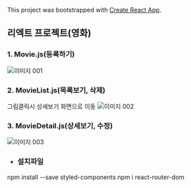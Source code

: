 This project was bootstrapped with [Create React App](https://github.com/facebook/create-react-app).

## 리엑트 프로젝트(영화)

### 1. Movie.js(등록하기)

![이미지 001](https://user-images.githubusercontent.com/71993926/95167600-ed4e3780-07ea-11eb-8c7c-08d31b197ec3.png)

### 2. MovieList.js(목록보기, 삭제)
 그림클릭시 상세보기 화면으로 이동
![이미지 002](https://user-images.githubusercontent.com/71993926/95167830-4fa73800-07eb-11eb-83b9-5facff0021c7.png)




### 3. MovieDetail.js(상세보기, 수정)

![이미지 003](https://user-images.githubusercontent.com/71993926/95167873-5afa6380-07eb-11eb-9f4b-4c36cbda583c.png)

- ### 설치파일
npm install --save styled-components
npm i react-router-dom

